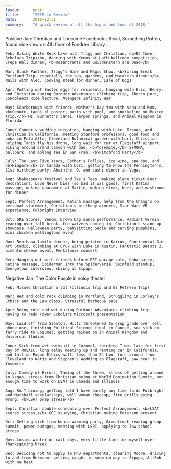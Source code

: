 ```yaml
---
layout:     post
title:      "2018 in Review"
date:       2018-12-31 
summary:    "A quick review of all the highs and lows of 2018."
---
```


Positive
	Jan: Christian and I become Facebook official, Something Rotten, found nice view on 4th floor of Fondren Library

	Feb: Biking White Rock Lake with Trigg and Christian, <b>DC Tower Scholars Trip</b>, dancing with Kenny at UofH ballroom competition, Crepe Hall dinner, <b>Rosencrantz and Guildenstern are Dead</b>

	Mar: Black Panther, Trigg's Wine and Magic Show, <b>Spring Break Portland Trip, especially the tea, gardens, and Marakesh dinner</b>, Nails with Alec, Cooking steak for dinner, Isle of Dogs

	Apr: Putting out Easter eggs for residents, hanging with Eric, Henry, and Christian during Outdoor Adventures climbing trip, Iberco pork, Condoleeza Rice lecture, Avengers Infinity War

	May: Scarborough with friends, Mother's Day tea with Nana and Mom, <b>Cenote, tacos el pastor, patio with pool, and snorkeling on Mexico trip,</b> Ms. Burnett's lanai, Tarpon springs, and Animal Kingdom in Florida

	June: Connor's wedding reception, hanging with Luke, Trevor, and Christian in California, meeting Stanford professors, good food and boba in Palo Alto, Cleveland Botanical garden with Lori, Christian helping Tanis fly his drone, long wait for car at Flagstaff airport, biking around grand canyon with dad, <b>Yosemite,</b> SFMOMA, ballpark, and oolong tea in San Fran, <b>Pitchford Party</b>

	July: The Last Five Years, Esther's Follies, ice wine, spa day, and <b>Niagara</b> in Canada with Lori, getting to know the Pennington's, 21st birthday party, Absinthe, O, and sushi dinner in Vegas

	Aug: Shakespeare festival and Tae's Teas, making plane ticket door decorations, Love Never Dies (so bad it was good), first Katina massage, making guacamole at Martin, making steak, beer, and mushrooms for dinner

	Sept: Perfect Arrangement, Katina massage, help from the Chang's on personal statement, Christian's birthday dinners, Star Wars VR experience, Fulbright Interview

	Oct: GRE Scores, Venom, brown bag dance performance, Radiant Vermin, reading over fall break, fee waivers coming in, Christian's stand up showcase, Halloween party, babysitting Sadie and carving pumpkins, mini chicken wellingtons event

	Nov: Benihana family dinner, being printed in Kairos, Continental Gin Art Studio, climbing at Crux with Luke in Austin, Fantastic Beasts 2, pimento cheese event, Pentatonix concert

	Dec: Hanging out with friends before REI garage sale, boba party, Katina massage, Spiderman Into the Spiderverse, Seinfeld standup, Georgetown interview, skiing at Sipapu


Negative
	Jan: The Color Purple in noisy theater

	Feb: Missed Christian a lot (Illinois trip and El Petrero Trip)

	Mar: Wet and cold rock climbing in Portland, Struggling in Corley's Ethics and the Law class, Stressful barbecue sale

	Apr: Being cold and wet during Outdoor Adventures climbing trip, having to redo Tower Scholars Microsoft presentation

	May: Laid off from Stanton, Hiltz threatened to drop grade over cell phone use, finishing Political Science final in Cancun, sea sick on ferry ride to Cozumel, getting rained on in Animal Kingdom and Universal Studios

	June: Sick from wet swimsuit in Cozumel, thinking I was late for first day of MOSAIC, long delay meeting up and renting car in California, bad fall on Pogue Ethics wall, less than 24 hour turn around from Cleveland to Katie and Stephen's Wedding to Flagstaff, saw bear in Yosemite

	July: Comedy of Errors, Taming of the Shrew, stress of getting around in Vegas, stress from Christian being at World Domination Summit, not enough time to work on LSAT in Canada and Illinois

	Aug: RA Training, getting told I have barely any time to do Fulbright and Marshall scholarships, well woman checkup, fire drills going wrong, <b>LSAT prep stress</b>

	Sept: Christian double-scheduling over Perfect Arrangement, <b>LSAT scores stress,</b> GRE studying, Christian making Peterson present

	Oct: Getting sick from house warming party, Armentrout reading group summit, power outages, meeting with LSPI, applying to law school stress

	Nov: Losing winter on call days, very little time for myself over Thanksgiving break

	Dec: Deciding not to apply to PhD departments, clearing Moore, driving to and from Hermann, getting caught in snow on way to Sipapu, AirBnb with no heat
